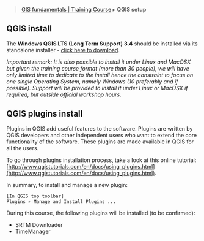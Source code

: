 > [GIS fundamentals | Training Course](agenda.md) ▸ **QGIS setup**

## QGIS install
The **Windows QGIS LTS (Long Term Support) 3.4** should be installed via its standalone installer - [click here to download](http://qgis.org/downloads/QGIS-OSGeo4W-3.4.6-2-Setup-x86_64.exe).

*Important remark: It is also possible to install it under Linux and MacOSX but given the training course format (more than 30 people), we will have only limited time to dedicate to the install hence the constraint to focus on one single Operating System, namely Windows (10 preferably and if possible). Support will be provided to install it under Linux or MacOSX if required, but outside official workshop hours.*


## QGIS plugins install
Plugins in QGIS add useful features to the software. Plugins are written by QGIS developers and other independent users who want to extend the core functionality of the software. These plugins are made available in QGIS for all the users.

To go through plugins installation process, take a look at this online tutorial: [http://www.qgistutorials.com/en/docs/using_plugins.html](http://www.qgistutorials.com/en/docs/using_plugins.html).

In summary, to install and manage a new plugin:

```
[In QGIS top toolbar] 
Plugins ▸ Manage and Install Plugins ...
```

During this course, the following plugins will be installed (to be confirmed):
* SRTM Downloader
* TimeManager

